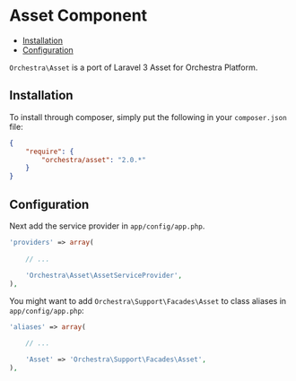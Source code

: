 Asset Component
==============

* [Installation](#installation)
* [Configuration](#configuration)

`Orchestra\Asset` is a port of Laravel 3 Asset for Orchestra Platform.

## Installation

To install through composer, simply put the following in your `composer.json` file:

```json
{
	"require": {
		"orchestra/asset": "2.0.*"
	}
}
```

## Configuration

Next add the service provider in `app/config/app.php`.

```php
'providers' => array(
	
	// ...
	
	'Orchestra\Asset\AssetServiceProvider',
),
```

You might want to add `Orchestra\Support\Facades\Asset` to class aliases in `app/config/app.php`:

```php
'aliases' => array(

	// ...

	'Asset' => 'Orchestra\Support\Facades\Asset',
),
```
